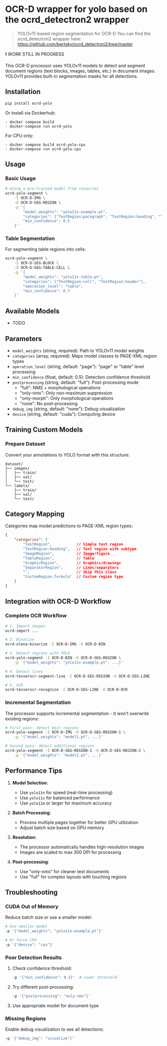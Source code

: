 # OCR-D wrapper for yolo based on the ocrd_detectron2 wrapper

> YOLOv11-based region segmentation for OCR-D
> You can find the ocrd_detectron2 wrapper here: https://github.com/bertsky/ocrd_detectron2/tree/master

❗ WORK STILL IN PROGRESS

This OCR-D processor uses YOLOv11 models to detect and segment document regions (text blocks, images, tables, etc.) in document images. YOLOv11 provides built-in segmentation masks for all detections.

## Installation

```bash
pip install ocrd-yolo
```

Or install via Dockerhub:
```commandline
- docker compose build
- docker-compose run ocrd-yolo
```
For CPU only:
```commandline
- docker compose build ocrd-yolo-cpu
- docker-compose run ocrd-yolo-cpu
```

## Usage

### Basic Usage

```bash
# Using a pre-trained model from resources
ocrd-yolo-segment \
    -I OCR-D-IMG \
    -O OCR-D-SEG-REGION \
    -p '{
        "model_weights": "yolo11s-example.pt",
        "categories": ["TextRegion:paragraph", "TextRegion:heading", "TextRegion:floating", "TableRegion", "ImageRegion"],
        "min_confidence": 0.5
    }'
```

### Table Segmentation

For segmenting table regions into cells:

```bash
ocrd-yolo-segment \
    -I OCR-D-SEG-BLOCK \
    -O OCR-D-SEG-TABLE-CELL \
    -p '{
        "model_weights": "yolo11s-table.pt",
        "categories": ["TextRegion:cell", "TextRegion:header"],
        "operation_level": "table",
        "min_confidence": 0.7
    }'
```

## Available Models

- TODO

## Parameters

- `model_weights` (string, required): Path to YOLOv11 model weights
- `categories` (array, required): Maps model classes to PAGE-XML region types
- `operation_level` (string, default: "page"): "page" or "table" level processing
- `min_confidence` (float, default: 0.5): Detection confidence threshold
- `postprocessing` (string, default: "full"): Post-processing mode
  - "full": NMS + morphological operations
  - "only-nms": Only non-maximum suppression
  - "only-morph": Only morphological operations
  - "none": No post-processing
- `debug_img` (string, default: "none"): Debug visualization
- `device` (string, default: "cuda"): Computing device

## Training Custom Models

### Prepare Dataset

Convert your annotations to YOLO format with this structure:

```
dataset/
├── images/
│   ├── train/
│   ├── val/
│   └── test/
└── labels/
    ├── train/
    ├── val/
    └── test/
```

## Category Mapping

Categories map model predictions to PAGE-XML region types:

```json
{
    "categories": [
        "TextRegion",           // Simple text region
        "TextRegion:heading",   // Text region with subtype
        "ImageRegion",          // Image/figure
        "TableRegion",          // Table
        "GraphicRegion",        // Graphics/drawings
        "SeparatorRegion",      // Lines/separators
        "",                     // Skip this class
        "CustomRegion:formula"  // Custom region type
    ]
}
```

## Integration with OCR-D Workflow

### Complete OCR Workflow

```bash
# 1. Import images
ocrd-import ...

# 2. Binarize
ocrd-olena-binarize -I OCR-D-IMG -O OCR-D-BIN

# 3. Detect regions with YOLO
ocrd-yolo-segment -I OCR-D-BIN -O OCR-D-SEG-REGION \
    -p '{"model_weights": "yolo11s-example.pt", ...}'

# 4. Detect lines
ocrd-tesserocr-segment-line -I OCR-D-SEG-REGION -O OCR-D-SEG-LINE

# 5. OCR
ocrd-tesserocr-recognize -I OCR-D-SEG-LINE -O OCR-D-OCR
```

### Incremental Segmentation

The processor supports incremental segmentation - it won't overwrite existing regions:

```bash
# First pass: detect main regions
ocrd-yolo-segment -I OCR-D-IMG -O OCR-D-SEG-REGION-1 \
    -p '{"model_weights": "model1.pt", ...}'

# Second pass: detect additional regions
ocrd-yolo-segment -I OCR-D-SEG-REGION-1 -O OCR-D-SEG-REGION-2 \
    -p '{"model_weights": "model2.pt", ...}'
```

## Performance Tips

1. **Model Selection**:
   - Use `yolo11n` for speed (real-time processing)
   - Use `yolo11s` for balanced performance
   - Use `yolo11m` or larger for maximum accuracy

2. **Batch Processing**:
   - Process multiple pages together for better GPU utilization
   - Adjust batch size based on GPU memory

3. **Resolution**:
   - The processor automatically handles high-resolution images
   - Images are scaled to max 300 DPI for processing

4. **Post-processing**:
   - Use "only-nms" for cleaner text documents
   - Use "full" for complex layouts with touching regions

## Troubleshooting

### CUDA Out of Memory

Reduce batch size or use a smaller model:

```bash
# Use smaller model
-p '{"model_weights": "yolo11n-example.pt"}'

# Or force CPU
-p '{"device": "cpu"}'
```

### Poor Detection Results

1. Check confidence threshold:
   ```bash
   -p '{"min_confidence": 0.3}'  # Lower threshold
   ```

2. Try different post-processing:
   ```bash
   -p '{"postprocessing": "only-nms"}'
   ```

3. Use appropriate model for document type

### Missing Regions

Enable debug visualization to see all detections:

```bash
-p '{"debug_img": "visualize"}'
```